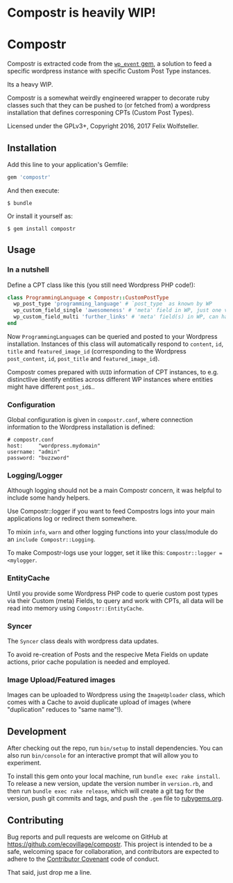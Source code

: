 # Compostr is heavily WIP!

# Compostr

Compostr is extracted code from the [`wp_event` gem](https://github.com/ecovillage/wp_event), a solution to feed a specific wordpress instance with specific Custom Post Type instances.

Its a heavy WIP.

Compostr is a somewhat weirdly engineered wrapper to decorate ruby classes such that they can be pushed to (or fetched from) a wordpress installation that defines corresponing CPTs (Custom Post Types).

Licensed under the GPLv3+, Copyright 2016, 2017 Felix Wolfsteller.

## Installation

Add this line to your application's Gemfile:

```ruby
gem 'compostr'
```

And then execute:

    $ bundle

Or install it yourself as:

    $ gem install compostr

## Usage

### In a nutshell

Define a CPT class like this (you still need Wordpress PHP code!):

```ruby
class ProgrammingLanguage < Compostr::CustomPostType
  wp_post_type 'programming_language' # `post_type` as known by WP
  wp_custom_field_single 'awesomeness' # 'meta' field in WP, just one value is queried and set
  wp_custom_field_multi 'further_links' # 'meta' field(s) in WP, can have multiple values
end
```

Now `ProgrammingLanguage`s can be queried and posted to your Wordpress installation.  Instances of this class will automatically respond to `content`, `id`, `title` and `featured_image_id` (corresponding to the Wordpress `post_content`, `id`, `post_title` and `featured_image_id`).

Compostr comes prepared with `UUID` information of CPT instances, to e.g. distinctlive identify entities across different WP instances where entities might have different `post_id`s..

### Configuration

Global configuration is given in `compostr.conf`, where connection information to the Wordpress installation is defined:

    # compostr.conf
    host:     "wordpress.mydomain"
    username: "admin"
    password: "buzzword"

### Logging/Logger

Although logging should not be a main Compostr concern, it was helpful to include some handy helpers.

Use Compostr::logger if you want to feed Compostrs logs into your main applications log or redirect them somewhere.

To mixin `info`, `warn` and other logging functions into your class/module do an `include Compostr::Logging`.

To make Compostr-logs use your logger, set it like this: `Compostr::logger = <mylogger`.

### EntityCache

Until you provide some Wordpress PHP code to querie custom post types via their Custom (meta) Fields, to query and work with CPTs, all data will be read into memory using `Compostr::EntityCache`.

### Syncer

The `Syncer` class deals with wordpress data updates.

To avoid re-creation of Posts and the respecive Meta Fields on update actions, prior cache population is needed and employed.

### Image Upload/Featured images

Images can be uploaded to Wordpress using the `ImageUploader` class, which comes with a Cache to avoid duplicate upload of images (where "duplication" reduces to "same name"!).

## Development

After checking out the repo, run `bin/setup` to install dependencies. You can also run `bin/console` for an interactive prompt that will allow you to experiment.

To install this gem onto your local machine, run `bundle exec rake install`. To release a new version, update the version number in `version.rb`, and then run `bundle exec rake release`, which will create a git tag for the version, push git commits and tags, and push the `.gem` file to [rubygems.org](https://rubygems.org).

## Contributing

Bug reports and pull requests are welcome on GitHub at https://github.com/ecovillage/compostr. This project is intended to be a safe, welcoming space for collaboration, and contributors are expected to adhere to the [Contributor Covenant](http://contributor-covenant.org) code of conduct.

That said, just drop me a line.
